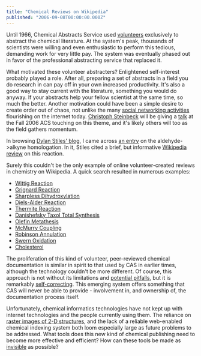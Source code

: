 ```yaml
---
title: "Chemical Reviews on Wikipedia"
published: "2006-09-08T00:00:00.000Z"
---
```


Until 1966, Chemical Abstracts Service used <a href="/articles/2006/08/19/history-of-abstracting-at-chemical-abstracts-service">volunteers</a> exclusively to abstract the chemical literature. At the system's peak, thousands of scientists were willing and even enthusiastic to perform this tedious, demanding work for very little pay. The system was eventually phased out in favor of the professional abstracting service that replaced it.

What motivated these volunteer abstracters? Enlightened self-interest probably played a role. After all, preparing a set of abstracts in a field you do research in can pay off in your own increased productivity. It's also a good way to stay current with the literature, something you would do anyway. If your abstracts help your fellow scientist at the same time, so much the better. Another motivation could have been a simple desire to create order out of chaos, not unlike the many <a href="http://digg.com">social networking activities</a> flourishing on the internet today. <a href="http://almost.cubic.uni-koeln.de/jrg/">Christoph Steinbeck</a> will be giving a <a href="http://wiki.cubic.uni-koeln.de/blog/pivot/entry.php?id=5#body">talk</a> at the Fall 2006 ACS touching on this theme, and it's likely others will too as the field gathers momentum.

In browsing <a href="http://blog.tenderbutton.com">Dylan Stiles' blog</a>, I came across <a href="http://blog.tenderbutton.com/?p=250">an entry</a> on the aldehyde->alkyne homologation. In it, Stiles cited a brief, but informative <a href="http://en.wikipedia.org/wiki/Seyferth-Gilbert_homologation">Wikipedia review</a> on this reaction.

Surely this couldn't be the only example of online volunteer-created reviews in chemistry on Wikipedia. A quick search resulted in numerous examples:

- <a href="http://en.wikipedia.org/wiki/Wittig_reaction">Wittig Reaction</a>
- <a href="http://en.wikipedia.org/wiki/Grignard_reaction">Grignard Reaction</a>
- <a href="http://en.wikipedia.org/wiki/Dihydroxylation">Sharpless Dihydroxylation</a>
- <a href="http://en.wikipedia.org/wiki/Diels-Alder">Diels-Alder Reaction</a>
- <a href="http://en.wikipedia.org/wiki/Thermite">Thermite Reaction</a>
- <a href="http://en.wikipedia.org/wiki/Danishefsky_Taxol_total_synthesis">Danishefsky Taxol Total Synthesis</a>
- <a href="http://en.wikipedia.org/wiki/Olefin_metathesis">Olefin Metathesis</a>
- <a href="http://en.wikipedia.org/wiki/McMurry_reaction">McMurry Coupling</a>
- <a href="http://en.wikipedia.org/wiki/Robinson_annulation">Robinson Annulation</a>
- <a href="http://en.wikipedia.org/wiki/Swern_oxidation">Swern Oxidation</a>
- <a href="http://en.wikipedia.org/wiki/Cholesterol">Cholesterol</a>

The proliferation of this kind of volunteer, peer-reviewed chemical documentation is similar in spirit to that used by CAS in earlier times, although the technology couldn't be more different. Of course, this approach is not without its limitations and <a href="http://www.youtube.com/watch?v=zmHm0rGns4I">potential pitfalls</a>, but it is remarkably <a href="http://en.wikipedia.org/wiki/Elephants">self-correcting</a>. This emerging system offers something that CAS will never be able to provide - involvement in, and ownership of, the documentation process itself.

Unfortunately, chemical informatics technologies have not kept up with internet technologies and the people currently using them. The reliance on <a href="/articles/2006/08/25/computational-perception-and-recognition-of-digitized-molecular-structures">raster images of 2-D structures</a>, and the lack of a reliable web-enabled chemical indexing system both loom especially large as future problems to be addressed. What tools does this new kind of chemical publishing need to become more effective and efficient? How can these tools be made as <a href="/articles/2006/09/05/the-automatic-encoding-of-chemical-structures">invisible</a> as possible?